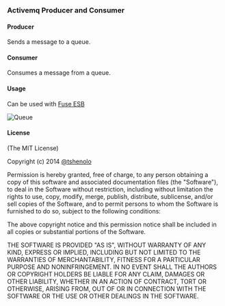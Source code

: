 ### Activemq Producer and Consumer

#### Producer
Sends a message to a queue.

#### Consumer
Consumes a message from a queue.

#### Usage
Can be used with [Fuse ESB](http://fusesource.com/google-landing-pages/apache-servicemix-download/)

![Queue](http://www.tmodev.com/images/queue.png)



#### License
(The MIT License)

Copyright (c) 2014 [@tshenolo](http://www.tmodev.com)

Permission is hereby granted, free of charge, to any person obtaining a copy
of this software and associated documentation files (the "Software"), to deal
in the Software without restriction, including without limitation the rights
to use, copy, modify, merge, publish, distribute, sublicense, and/or sell
copies of the Software, and to permit persons to whom the Software is
furnished to do so, subject to the following conditions:

The above copyright notice and this permission notice shall be included in
all copies or substantial portions of the Software.

THE SOFTWARE IS PROVIDED "AS IS", WITHOUT WARRANTY OF ANY KIND, EXPRESS OR
IMPLIED, INCLUDING BUT NOT LIMITED TO THE WARRANTIES OF MERCHANTABILITY,
FITNESS FOR A PARTICULAR PURPOSE AND NONINFRINGEMENT. IN NO EVENT SHALL THE
AUTHORS OR COPYRIGHT HOLDERS BE LIABLE FOR ANY CLAIM, DAMAGES OR OTHER
LIABILITY, WHETHER IN AN ACTION OF CONTRACT, TORT OR OTHERWISE, ARISING FROM,
OUT OF OR IN CONNECTION WITH THE SOFTWARE OR THE USE OR OTHER DEALINGS IN
THE SOFTWARE.


